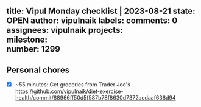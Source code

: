 title:	Vipul Monday checklist | 2023-08-21
state:	OPEN
author:	vipulnaik
labels:	
comments:	0
assignees:	vipulnaik
projects:	
milestone:	
number:	1299
--
## Personal chores

- [x] ~55 minutes: Get groceries from Trader Joe's https://github.com/vipulnaik/diet-exercise-health/commit/88966ff50d5f587b78f8630d7372acdaaf638d94

